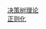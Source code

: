 [决策树理论](https://blog.csdn.net/the_ZED/article/details/129290733?ops_request_misc=%257B%2522request%255Fid%2522%253A%252260A91E4B-0C14-45D6-A301-F1DBC4C9BB4A%2522%252C%2522scm%2522%253A%252220140713.130102334..%2522%257D&request_id=60A91E4B-0C14-45D6-A301-F1DBC4C9BB4A&biz_id=0&utm_medium=distribute.pc_search_result.none-task-blog-2~all~sobaiduend~default-1-129290733-null-null.142^v100^pc_search_result_base5&utm_term=%E5%86%B3%E7%AD%96%E6%A0%91%E7%90%86%E8%AE%BA&spm=1018.2226.3001.4187) \
[正则化](https://blog.csdn.net/weixin_41960890/article/details/104891561)